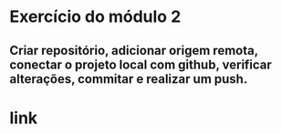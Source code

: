 # Exercício do módulo 2


## Criar repositório, adicionar origem remota, conectar o projeto local com github, verificar alterações, commitar e realizar um push.

 
# link